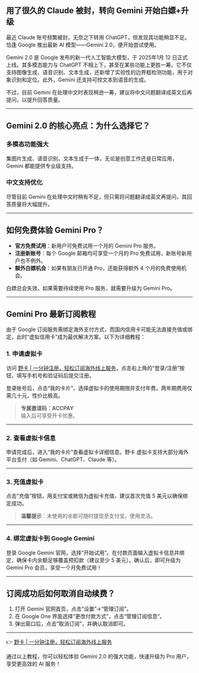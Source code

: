 ## 用了很久的 Claude 被封，转向 Gemini 开始白嫖+升级

最近 Claude 账号频繁被封，无奈之下转用 ChatGPT，但发现其功能稍显不足。恰逢 Google 推出最新 AI 模型——Gemini 2.0，便开始尝试使用。

Gemini 2.0 是 Google 发布的新一代人工智能大模型，于 2025年1月 12 日正式上线。其多模态能力与 ChatGPT 不相上下，甚至在某些功能上更胜一筹。它不仅支持图像生成、语音识别、文本生成，还新增了实验性的边界框检测功能，用于对象识别和定位。此外，Gemini 还支持可控文本到语音的生成。

不过，目前 Gemini 在处理中文时表现稍逊一筹，建议将中文问题翻译成英文后再提问，以提升回答质量。

---

## Gemini 2.0 的核心亮点：为什么选择它？

### 多模态功能强大
集图片生成、语音识别、文本生成于一体，无论是创意工作还是日常应用，Gemini 都能提供专业级支持。

### 中文支持优化
尽管目前 Gemini 在处理中文时稍有不足，但只需将问题翻译成英文再提问，其回答质量将大幅提升。

---

## 如何免费体验 Gemini Pro？

- **官方免费试用**：新用户可免费试用一个月的 Gemini Pro 服务。
- **注册新账号**：每个 Google 邮箱均可享受一个月的 Pro 免费试用，新账号新用户也不例外。
- **额外白嫖机会**：如果有朋友已开通 Pro，还能获得额外 4 个月的免费使用机会。

白嫖总会失效，如果需要持续使用 Pro 服务，就需要升级为 Gemini Pro。

---

## Gemini Pro 最新订阅教程

由于 Google 订阅服务需绑定海外支付方式，而国内信用卡可能无法直接充值或绑定，此时“虚拟信用卡”成为最优解决方案。以下为详细教程：

### 1. 申请虚拟卡
访问 [野卡 | 一分钟注册，轻松订阅海外线上服务](https://bit.ly/bewildcard)，点击右上角的“登录/注册”按钮，填写手机号和验证码后提交注册。

登录账号后，点击“我的卡片”，选择虚拟卡的使用期限并支付年费。两年期费用仅需几十元，性价比极高。

> **专属邀请码：ACCPAY**  
> 输入后可享受开卡优惠。

---

### 2. 查看虚拟卡信息
申请完成后，进入“我的卡片”查看虚拟卡详细信息。野卡 虚拟卡支持大部分海外平台支付（如 Gemini、ChatGPT、Claude 等）。

---

### 3. 充值虚拟卡
点击“充值”按钮，用支付宝或微信为虚拟卡充值，建议首次充值 5 美元以确保绑定成功。

> **温馨提示**：未使用的余额可随时提现至支付宝，使用灵活。

---

### 4. 绑定虚拟卡到 Google Gemini
登录 Google Gemini 官网，选择“开始试用”。在付款页面输入虚拟卡信息并绑定，确保卡内余额足够覆盖预扣款（建议至少 5 美元）。确认后，即可升级为 Gemini Pro 会员，享受一个月免费试用！

---

## 订阅成功后如何取消自动续费？

1. 打开 Gemini 官网首页，点击“设置”→“管理订阅”。
2. 在 Google One 界面选择“更改付款方式”，点击“管理订阅信息”。
3. 弹出窗口后，点击“取消订阅”，并确认取消即可。

---

👉 [野卡 | 一分钟注册，轻松订阅海外线上服务](https://bit.ly/bewildcard)

通过以上教程，你可以轻松体验 Gemini 2.0 的强大功能，快速升级为 Pro 用户，享受更高效的 AI 服务！